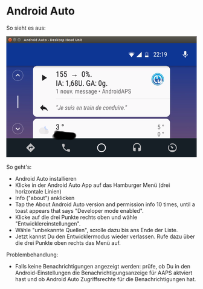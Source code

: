 # Android Auto

So sieht es aus:

![Screenshot 1](../images/Android-auto1.png)

So geht's:

* Android Auto installieren
* Klicke in der Android Auto App auf das Hamburger Menü (drei horizontale Linien)
* Info ("about") anklicken
* Tap the About Android Auto version and permission info 10 times, until a toast appears that says "Developer mode enabled".
* Klicke auf die drei Punkte rechts oben und wähle "Entwicklereinstellungen".
* Wähle "unbekannte Quellen", scrolle dazu bis ans Ende der Liste.
* Jetzt kannst Du den Entwicklermodus wieder verlassen. Rufe dazu über die drei Punkte oben rechts das Menü auf.

Problembehandlung:

* Falls keine Benachrichtigungen angezeigt werden: prüfe, ob Du in den Android-Einstellungen die Benachrichtigungsanzeige für AAPS aktviert hast und ob Android Auto Zugriffsrechte für die Benachrichtigungen hat.